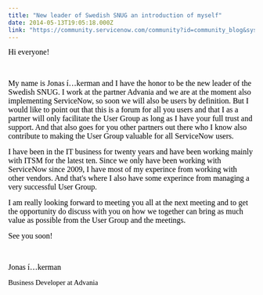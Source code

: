 ```yaml
---
title: "New leader of Swedish SNUG an introduction of myself"
date: 2014-05-13T19:05:18.000Z
link: "https://community.servicenow.com/community?id=community_blog&sys_id=f2aca625dbd0dbc01dcaf3231f961938"
---
```

<p><span style="color: #000000; font-family: Calibri; font-size: 12pt;">Hi everyone!</span></p><p><span style="color: #000000; font-family: Times New Roman; font-size: 12pt;">   </span></p><p><span style="color: #000000; font-family: Calibri; font-size: 12pt;">My name is Jonas í…kerman and I have the honor to be the new leader of the Swedish SNUG. I work at the partner Advania and we are at the moment also implementing ServiceNow, so soon we will also be users by definition. But I would like to point out that this is a forum for all you users and that I as a partner will only facilitate the User Group as long as I have your full trust and support. And that also goes for you other partners out there who I know also contribute to making the User Group valuable for all ServiceNow users.</span></p><p><span style="color: #000000; font-family: Times New Roman; font-size: 12pt;"> </span></p><p><span style="color: #000000; font-family: Calibri; font-size: 12pt;">I have been in the IT business for twenty years and have been working mainly with ITSM for the latest ten. Since we only have been working with ServiceNow since 2009, I have most of my experince from working with other vendors. And that's where I also have some experince from managing a very successful User Group.</span></p><p><span style="color: #000000; font-family: Times New Roman; font-size: 12pt;"> </span></p><p><span style="color: #000000; font-family: Calibri; font-size: 12pt;">I am really looking forward to meeting you all at the next meeting and to get the opportunity do discuss with you on how we together can bring as much value as possible from the User Group and the meetings.</span></p><p><span style="color: #000000; font-family: Times New Roman; font-size: 12pt;"> </span></p><p><span style="color: #000000; font-family: Calibri; font-size: 12pt;">See you soon!</span></p><p><span style="color: #000000; font-family: Times New Roman; font-size: 12pt;">   </span></p><p><span style="color: #000000; font-family: Calibri; font-size: 12pt;">Jonas í…kerman</span></p><p><span style="mso-bidi-language: AR-SA; mso-fareast-language: EN-US; mso-bidi-font-family: 'Times New Roman'; color: #000000; font-size: 11pt; mso-ansi-language: SV; mso-fareast-theme-font: minor-latin; font-family: 'Calibri','sans-serif'; mso-fareast-font-family: Calibri;">Business Developer at Advania</span></p>